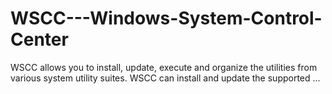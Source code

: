 # WSCC---Windows-System-Control-Center
WSCC allows you to install, update, execute and organize the utilities from various system utility suites. WSCC can install and update the supported ...
